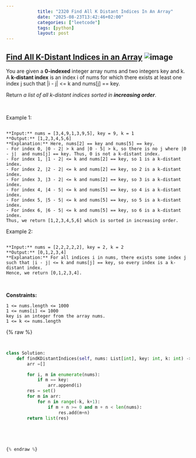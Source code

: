 ```yaml
---
            title: "2320 Find All K Distant Indices In An Array"
            date: "2025-08-23T13:42:46+02:00"
            categories: ["leetcode"]
            tags: [python]
            layout: post
---
```

            
## [Find All K-Distant Indices in an Array](https://leetcode.com/problems/find-all-k-distant-indices-in-an-array) ![image](https://img.shields.io/badge/Difficulty-Easy-brightgreen)

You are given a **0-indexed** integer array nums and two integers key and k. A **k-distant index** is an index i of nums for which there exists at least one index j such that |i - j| <= k and nums[j] == key.

Return *a list of all k-distant indices sorted in **increasing order***.

 

Example 1:

```

**Input:** nums = [3,4,9,1,3,9,5], key = 9, k = 1
**Output:** [1,2,3,4,5,6]
**Explanation:** Here, nums[2] == key and nums[5] == key.
- For index 0, |0 - 2| > k and |0 - 5| > k, so there is no j where |0 - j|  and nums[j] == key. Thus, 0 is not a k-distant index.
- For index 1, |1 - 2| <= k and nums[2] == key, so 1 is a k-distant index.
- For index 2, |2 - 2| <= k and nums[2] == key, so 2 is a k-distant index.
- For index 3, |3 - 2| <= k and nums[2] == key, so 3 is a k-distant index.
- For index 4, |4 - 5| <= k and nums[5] == key, so 4 is a k-distant index.
- For index 5, |5 - 5| <= k and nums[5] == key, so 5 is a k-distant index.
- For index 6, |6 - 5| <= k and nums[5] == key, so 6 is a k-distant index.
Thus, we return [1,2,3,4,5,6] which is sorted in increasing order. 

```

Example 2:

```

**Input:** nums = [2,2,2,2,2], key = 2, k = 2
**Output:** [0,1,2,3,4]
**Explanation:** For all indices i in nums, there exists some index j such that |i - j| <= k and nums[j] == key, so every index is a k-distant index. 
Hence, we return [0,1,2,3,4].

```

 

**Constraints:**

	1 <= nums.length <= 1000
	1 <= nums[i] <= 1000
	key is an integer from the array nums.
	1 <= k <= nums.length

{% raw %}


```python


class Solution:
    def findKDistantIndices(self, nums: List[int], key: int, k: int) -> List[int]:
        arr =[]

        for i, m in enumerate(nums):
            if m == key:
                arr.append(i)
        res = set()
        for m in arr:
            for n in range(-k, k+1):
                if m + n >= 0 and m + n < len(nums):
                    res.add(m+n)
        return list(res)


        


{% endraw %}
```
